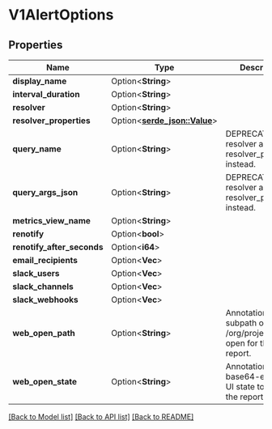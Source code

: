 # V1AlertOptions

## Properties

Name | Type | Description | Notes
------------ | ------------- | ------------- | -------------
**display_name** | Option<**String**> |  | [optional]
**interval_duration** | Option<**String**> |  | [optional]
**resolver** | Option<**String**> |  | [optional]
**resolver_properties** | Option<[**serde_json::Value**](.md)> |  | [optional]
**query_name** | Option<**String**> | DEPRECATED: Use resolver and resolver_properties instead. | [optional]
**query_args_json** | Option<**String**> | DEPRECATED: Use resolver and resolver_properties instead. | [optional]
**metrics_view_name** | Option<**String**> |  | [optional]
**renotify** | Option<**bool**> |  | [optional]
**renotify_after_seconds** | Option<**i64**> |  | [optional]
**email_recipients** | Option<**Vec<String>**> |  | [optional]
**slack_users** | Option<**Vec<String>**> |  | [optional]
**slack_channels** | Option<**Vec<String>**> |  | [optional]
**slack_webhooks** | Option<**Vec<String>**> |  | [optional]
**web_open_path** | Option<**String**> | Annotation for the subpath of <UI host>/org/project to open for the report. | [optional]
**web_open_state** | Option<**String**> | Annotation for the base64-encoded UI state to open for the report. | [optional]

[[Back to Model list]](../README.md#documentation-for-models) [[Back to API list]](../README.md#documentation-for-api-endpoints) [[Back to README]](../README.md)


